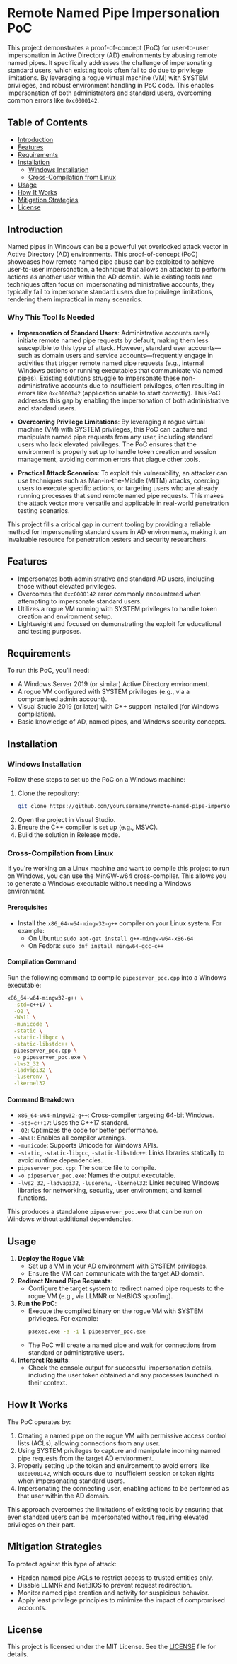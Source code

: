 # Remote Named Pipe Impersonation PoC

This project demonstrates a proof-of-concept (PoC) for user-to-user impersonation in Active Directory (AD) environments by abusing remote named pipes. It specifically addresses the challenge of impersonating standard users, which existing tools often fail to do due to privilege limitations. By leveraging a rogue virtual machine (VM) with SYSTEM privileges, and robust environment handling in PoC code. This enables impersonation of both administrators and standard users, overcoming common errors like `0xc0000142`.

## Table of Contents
- [Introduction](#introduction)
- [Features](#features)
- [Requirements](#requirements)
- [Installation](#installation)
  - [Windows Installation](#windows-installation)
  - [Cross-Compilation from Linux](#cross-compilation-from-linux)
- [Usage](#usage)
- [How It Works](#how-it-works)
- [Mitigation Strategies](#mitigation-strategies)
- [License](#license)

## Introduction
Named pipes in Windows can be a powerful yet overlooked attack vector in Active Directory (AD) environments. This proof-of-concept (PoC) showcases how remote named pipe abuse can be exploited to achieve user-to-user impersonation, a technique that allows an attacker to perform actions as another user within the AD domain. While existing tools and techniques often focus on impersonating administrative accounts, they typically fail to impersonate standard users due to privilege limitations, rendering them impractical in many scenarios.

### Why This Tool Is Needed
- **Impersonation of Standard Users**: Administrative accounts rarely initiate remote named pipe requests by default, making them less susceptible to this type of attack. However, standard user accounts—such as domain users and service accounts—frequently engage in activities that trigger remote named pipe requests (e.g., internal Windows actions or running executables that communicate via named pipes). Existing solutions struggle to impersonate these non-administrative accounts due to insufficient privileges, often resulting in errors like `0xc0000142` (application unable to start correctly). This PoC addresses this gap by enabling the impersonation of both administrative and standard users.

- **Overcoming Privilege Limitations**: By leveraging a rogue virtual machine (VM) with SYSTEM privileges, this PoC can capture and manipulate named pipe requests from any user, including standard users who lack elevated privileges. The PoC ensures that the environment is properly set up to handle token creation and session management, avoiding common errors that plague other tools.

- **Practical Attack Scenarios**: To exploit this vulnerability, an attacker can use techniques such as Man-in-the-Middle (MITM) attacks, coercing users to execute specific actions, or targeting users who are already running processes that send remote named pipe requests. This makes the attack vector more versatile and applicable in real-world penetration testing scenarios.

This project fills a critical gap in current tooling by providing a reliable method for impersonating standard users in AD environments, making it an invaluable resource for penetration testers and security researchers.

## Features
- Impersonates both administrative and standard AD users, including those without elevated privileges.
- Overcomes the `0xc0000142` error commonly encountered when attempting to impersonate standard users.
- Utilizes a rogue VM running with SYSTEM privileges to handle token creation and environment setup.
- Lightweight and focused on demonstrating the exploit for educational and testing purposes.

## Requirements
To run this PoC, you’ll need:
- A Windows Server 2019 (or similar) Active Directory environment.
- A rogue VM configured with SYSTEM privileges (e.g., via a compromised admin account).
- Visual Studio 2019 (or later) with C++ support installed (for Windows compilation).
- Basic knowledge of AD, named pipes, and Windows security concepts.

## Installation

### Windows Installation
Follow these steps to set up the PoC on a Windows machine:
1. Clone the repository:
   ```bash
   git clone https://github.com/yourusername/remote-named-pipe-impersonation-poc.git
   ```
2. Open the project in Visual Studio.
3. Ensure the C++ compiler is set up (e.g., MSVC).
4. Build the solution in Release mode.

### Cross-Compilation from Linux
If you're working on a Linux machine and want to compile this project to run on Windows, you can use the MinGW-w64 cross-compiler. This allows you to generate a Windows executable without needing a Windows environment.

#### Prerequisites
- Install the `x86_64-w64-mingw32-g++` compiler on your Linux system. For example:
  - On Ubuntu: `sudo apt-get install g++-mingw-w64-x86-64`
  - On Fedora: `sudo dnf install mingw64-gcc-c++`

#### Compilation Command
Run the following command to compile `pipeserver_poc.cpp` into a Windows executable:

```bash
x86_64-w64-mingw32-g++ \
  -std=c++17 \
  -O2 \
  -Wall \
  -municode \
  -static \
  -static-libgcc \
  -static-libstdc++ \
  pipeserver_poc.cpp \
  -o pipeserver_poc.exe \
  -lws2_32 \
  -ladvapi32 \
  -luserenv \
  -lkernel32
```

#### Command Breakdown
- `x86_64-w64-mingw32-g++`: Cross-compiler targeting 64-bit Windows.
- `-std=c++17`: Uses the C++17 standard.
- `-O2`: Optimizes the code for better performance.
- `-Wall`: Enables all compiler warnings.
- `-municode`: Supports Unicode for Windows APIs.
- `-static`, `-static-libgcc`, `-static-libstdc++`: Links libraries statically to avoid runtime dependencies.
- `pipeserver_poc.cpp`: The source file to compile.
- `-o pipeserver_poc.exe`: Names the output executable.
- `-lws2_32`, `-ladvapi32`, `-luserenv`, `-lkernel32`: Links required Windows libraries for networking, security, user environment, and kernel functions.

This produces a standalone `pipeserver_poc.exe` that can be run on Windows without additional dependencies.

## Usage
1. **Deploy the Rogue VM**:
   - Set up a VM in your AD environment with SYSTEM privileges.
   - Ensure the VM can communicate with the target AD domain.
2. **Redirect Named Pipe Requests**:
   - Configure the target system to redirect named pipe requests to the rogue VM (e.g., via LLMNR or NetBIOS spoofing).
3. **Run the PoC**:
   - Execute the compiled binary on the rogue VM with SYSTEM privileges. For example:
     ```cmd
     psexec.exe -s -i 1 pipeserver_poc.exe
     ```
   - The PoC will create a named pipe and wait for connections from standard or administrative users.
4. **Interpret Results**:
   - Check the console output for successful impersonation details, including the user token obtained and any processes launched in their context.

## How It Works
The PoC operates by:
1. Creating a named pipe on the rogue VM with permissive access control lists (ACLs), allowing connections from any user.
2. Using SYSTEM privileges to capture and manipulate incoming named pipe requests from the target AD environment.
3. Properly setting up the token and environment to avoid errors like `0xc0000142`, which occurs due to insufficient session or token rights when impersonating standard users.
4. Impersonating the connecting user, enabling actions to be performed as that user within the AD domain.

This approach overcomes the limitations of existing tools by ensuring that even standard users can be impersonated without requiring elevated privileges on their part.

## Mitigation Strategies
To protect against this type of attack:
- Harden named pipe ACLs to restrict access to trusted entities only.
- Disable LLMNR and NetBIOS to prevent request redirection.
- Monitor named pipe creation and activity for suspicious behavior.
- Apply least privilege principles to minimize the impact of compromised accounts.

## License
This project is licensed under the MIT License. See the [LICENSE](LICENSE) file for details.
